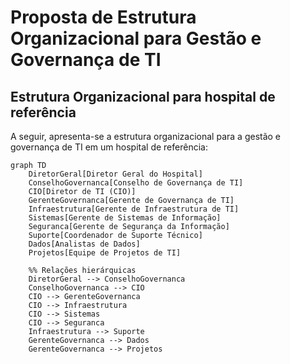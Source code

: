 # Proposta de Estrutura Organizacional para Gestão e Governança de TI

## Estrutura Organizacional para hospital de referência

A seguir, apresenta-se a estrutura organizacional para a gestão e governança de TI em um hospital de referência:

```mermaid
graph TD
    DiretorGeral[Diretor Geral do Hospital]
    ConselhoGovernanca[Conselho de Governança de TI]
    CIO[Diretor de TI (CIO)]
    GerenteGovernanca[Gerente de Governança de TI]
    Infraestrutura[Gerente de Infraestrutura de TI]
    Sistemas[Gerente de Sistemas de Informação]
    Seguranca[Gerente de Segurança da Informação]
    Suporte[Coordenador de Suporte Técnico]
    Dados[Analistas de Dados]
    Projetos[Equipe de Projetos de TI]

    %% Relações hierárquicas
    DiretorGeral --> ConselhoGovernanca
    ConselhoGovernanca --> CIO
    CIO --> GerenteGovernanca
    CIO --> Infraestrutura
    CIO --> Sistemas
    CIO --> Seguranca
    Infraestrutura --> Suporte
    GerenteGovernanca --> Dados
    GerenteGovernanca --> Projetos
